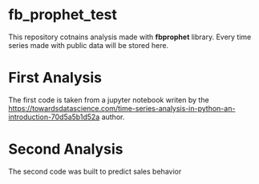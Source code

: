 # fb_prophet_test

This repository cotnains analysis made with **fbprophet** library. 
Every time series made with public data will be stored here. 

# First Analysis
The first code is taken from a jupyter notebook writen by the https://towardsdatascience.com/time-series-analysis-in-python-an-introduction-70d5a5b1d52a author. 

# Second Analysis 
The second code was built to predict sales behavior
